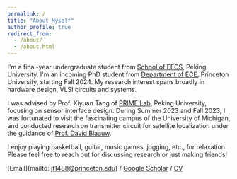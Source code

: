```yaml
---
permalink: /
title: "About Myself"
author_profile: true
redirect_from: 
  - /about/
  - /about.html
---
```


I'm a final-year undergraduate student from [School of EECS](https://eecs.pku.edu.cn/), Peking University. I'm an incoming PhD student from [Department of ECE](https://ece.princeton.edu/), Princeton University, starting Fall 2024. My research interest spans broadly in hardware design, VLSI circuits and systems.

I was advised by Prof. Xiyuan Tang of [PRIME Lab](https://tangresearch.top/index.html), Peking University, focusing on sensor interface design. During Summer 2023 and Fall 2023, I was fortunated to visit the fascinating campus of the University of Michigan, and conducted research on transmitter circuit for satellite localization under the guidance of [Prof. David Blaauw](https://blaauw.engin.umich.edu/).

I enjoy playing basketball, guitar, music games, jogging, etc., for relaxation. Please feel free to reach out for discussing research or just making friends!

[Email](mailto: jt1488@princeton.edu) / [Google Scholar](https://scholar.google.com/citations?hl=zh-CN&user=0mVEUvgAAAAJ) / [CV](../CV_Jun2024.pdf)
